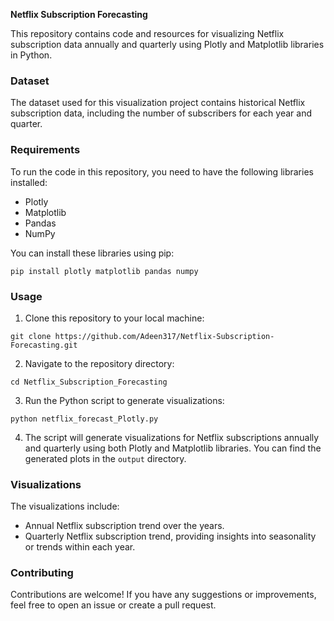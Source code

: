 **Netflix Subscription Forecasting**

This repository contains code and resources for visualizing Netflix subscription data annually and quarterly using Plotly and Matplotlib libraries in Python.

### Dataset

The dataset used for this visualization project contains historical Netflix subscription data, including the number of subscribers for each year and quarter.

### Requirements

To run the code in this repository, you need to have the following libraries installed:

- Plotly
- Matplotlib
- Pandas
- NumPy

You can install these libraries using pip:

```
pip install plotly matplotlib pandas numpy
```

### Usage

1. Clone this repository to your local machine:

```
git clone https://github.com/Adeen317/Netflix-Subscription-Forecasting.git
```

2. Navigate to the repository directory:

```
cd Netflix_Subscription_Forecasting
```

3. Run the Python script to generate visualizations:

```
python netflix_forecast_Plotly.py
```

4. The script will generate visualizations for Netflix subscriptions annually and quarterly using both Plotly and Matplotlib libraries. You can find the generated plots in the `output` directory.

### Visualizations

The visualizations include:

- Annual Netflix subscription trend over the years.
- Quarterly Netflix subscription trend, providing insights into seasonality or trends within each year.

### Contributing

Contributions are welcome! If you have any suggestions or improvements, feel free to open an issue or create a pull request.

